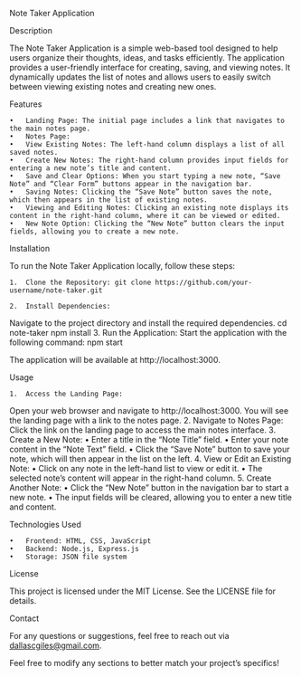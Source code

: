 Note Taker Application

Description

The Note Taker Application is a simple web-based tool designed to help users organize their thoughts, ideas, and tasks efficiently. The application provides a user-friendly interface for creating, saving, and viewing notes. It dynamically updates the list of notes and allows users to easily switch between viewing existing notes and creating new ones.

Features

	•	Landing Page: The initial page includes a link that navigates to the main notes page.
	•	Notes Page:
	•	View Existing Notes: The left-hand column displays a list of all saved notes.
	•	Create New Notes: The right-hand column provides input fields for entering a new note’s title and content.
	•	Save and Clear Options: When you start typing a new note, “Save Note” and “Clear Form” buttons appear in the navigation bar.
	•	Saving Notes: Clicking the “Save Note” button saves the note, which then appears in the list of existing notes.
	•	Viewing and Editing Notes: Clicking an existing note displays its content in the right-hand column, where it can be viewed or edited.
	•	New Note Option: Clicking the “New Note” button clears the input fields, allowing you to create a new note.

Installation

To run the Note Taker Application locally, follow these steps:

	1.	Clone the Repository: git clone https://github.com/your-username/note-taker.git
 
	2.	Install Dependencies:
Navigate to the project directory and install the required dependencies.
cd note-taker
npm install
	3.	Run the Application:
Start the application with the following command:
npm start

The application will be available at http://localhost:3000.

Usage

	1.	Access the Landing Page:
Open your web browser and navigate to http://localhost:3000. You will see the landing page with a link to the notes page.
	2.	Navigate to Notes Page:
Click the link on the landing page to access the main notes interface.
	3.	Create a New Note:
	•	Enter a title in the “Note Title” field.
	•	Enter your note content in the “Note Text” field.
	•	Click the “Save Note” button to save your note, which will then appear in the list on the left.
	4.	View or Edit an Existing Note:
	•	Click on any note in the left-hand list to view or edit it.
	•	The selected note’s content will appear in the right-hand column.
	5.	Create Another Note:
	•	Click the “New Note” button in the navigation bar to start a new note.
	•	The input fields will be cleared, allowing you to enter a new title and content.

Technologies Used

	•	Frontend: HTML, CSS, JavaScript
	•	Backend: Node.js, Express.js
	•	Storage: JSON file system

License

This project is licensed under the MIT License. See the LICENSE file for details.

Contact

For any questions or suggestions, feel free to reach out via dallascgiles@gmail.com.

Feel free to modify any sections to better match your project’s specifics!
